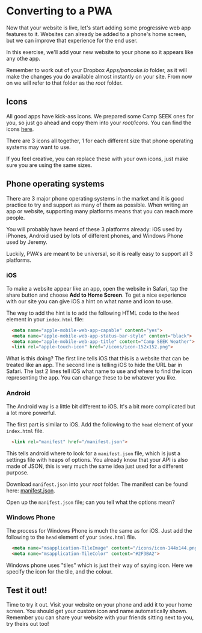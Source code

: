 # Converting to a PWA

Now that your website is live, let's start adding some progressive web app features to it. Websites can already be added to a phone's home screen, but we can improve that experience for the end user.

In this exercise, we'll add your new website to your phone so it appears like any othe app.

Remember to work out of your Dropbox *Apps/pancake.io* folder, as it will make the changes you do available almost instantly on your site. From now on we will refer to that folder as the *root* folder.

## Icons

All good apps have kick-ass icons. We prepared some Camp SEEK ones for you, so just go ahead and copy them into your *root/icons*. You can find the icons [here](../resources/icons). 

There are 3 icons all together, 1 for each different size that phone operating systems may want to use.

If you feel creative, you can replace these with your own icons, just make sure you are using the same sizes.

## Phone operating systems

There are 3 major phone operating systems in the market and it is good practice to try and support as many of them as possible. When writing an app or website, supporting many platforms means that you can reach more people. 

You will probably have heard of these 3 platforms already: iOS used by iPhones, Android used by lots of different phones, and Windows Phone used by Jeremy.

Luckily, PWA's are meant to be universal, so it is really easy to support all 3 platforms.

### iOS

To make a website appear like an app, open the website in Safari, tap the share button and choose **Add to Home Screen**. To get a nice experience with our site you can give iOS a hint on what name and icon to use.

The way to add the hint is to add the following HTML code to the `head` element in your `index.html` file:

```html
  <meta name="apple-mobile-web-app-capable" content="yes">
  <meta name="apple-mobile-web-app-status-bar-style" content="black">
  <meta name="apple-mobile-web-app-title" content="Camp SEEK Weather">
  <link rel="apple-touch-icon" href="/icons/icon-152x152.png">
```

What is this doing? The first line tells iOS that this is a website that can be treated like an app. The second line is telling iOS to hide the URL bar in Safari. The last 2 lines tell iOS what name to use and where to find the icon representing the app. You can change these to be whatever you like.

### Android

The Android way is a little bit different to iOS. It's a bit more complicated but a lot more powerful.

The first part is similar to iOS. Add the following to the `head` element of your `index.html` file.

```html
  <link rel="manifest" href="/manifest.json">
```

This tells android where to look for a `manifest.json` file, which is just a settings file with heaps of options. You already know that your API is also made of JSON, this is very much the same idea just used for a different purpose.

Download `manifest.json` into your *root* folder. The manifest can be found here: [manifest.json](https://raw.githubusercontent.com/tritorto/camp-seek-pwa/master/resources/snippets/manifest.json).

Open up the `manifest.json` file; can you tell what the options mean?

### Windows Phone

The process for Windows Phone is much the same as for iOS. Just add the following to the `head` element of your `index.html` file.

```html
  <meta name="msapplication-TileImage" content="/icons/icon-144x144.png">
  <meta name="msapplication-TileColor" content="#2F3BA2">
```

Windows phone uses "tiles" which is just their way of saying icon. Here we specify the icon for the tile, and the colour.

## Test it out!

Time to try it out. Visit your website on your phone and add it to your home screen. You should get your custom icon and name automatically shown. Remember you can share your website with your friends sitting next to you, try theirs out too!
